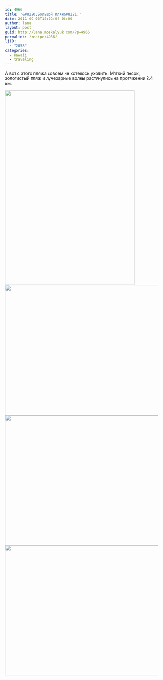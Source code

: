 ```yaml
---
id: 4966
title: '&#8220;Большой пляж&#8221;'
date: 2011-09-08T18:02:04-08:00
author: lana
layout: post
guid: http://lana.moskalyuk.com/?p=4966
permalink: /recipe/4966/
ljID:
  - "2058"
categories:
  - Hawaii
  - traveling
---
```

А вот с этого пляжа совсем не хотелось уходить. Мягкий песок, золотистый пляж и лучезарные волны растянулись на протяжении 2.4 км.

<img loading="lazy" class="alignnone" title="big beach" src="http://farm7.static.flickr.com/6194/6126025145_08da6856f3_z.jpg" alt="" width="427" height="640" /> 

<img loading="lazy" class="alignnone" title="maui" src="http://farm7.static.flickr.com/6195/6125992101_12d65cc4b9_z.jpg" alt="" width="640" height="427" /> 

<img loading="lazy" class="alignnone" title="big beach" src="http://farm7.static.flickr.com/6210/6125989215_be3d50ec92_z.jpg" alt="" width="640" height="427" /> 

<img loading="lazy" class="alignnone" title="maui" src="http://farm7.static.flickr.com/6192/6125950195_8ec729a63d_z.jpg" alt="" width="640" height="427" /> 

&nbsp;